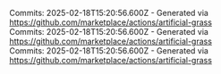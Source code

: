 Commits: 2025-02-18T15:20:56.600Z - Generated via https://github.com/marketplace/actions/artificial-grass
<br>
Commits: 2025-02-18T15:20:56.600Z - Generated via https://github.com/marketplace/actions/artificial-grass
<br>
Commits: 2025-02-18T15:20:56.600Z - Generated via https://github.com/marketplace/actions/artificial-grass
<br>
